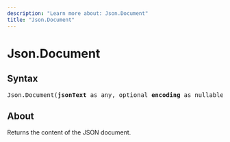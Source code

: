 ```yaml
---
description: "Learn more about: Json.Document"
title: "Json.Document"
---
```

# Json.Document

## Syntax

<pre>
Json.Document(<b>jsonText</b> as any, optional <b>encoding</b> as nullable number) as any
</pre>

## About

Returns the content of the JSON document.
